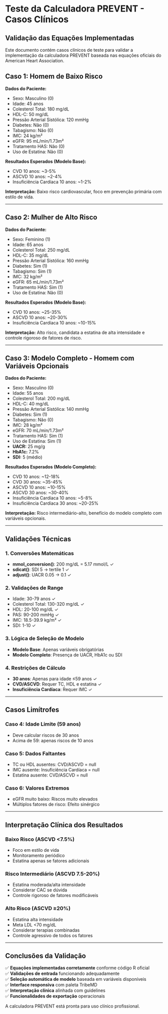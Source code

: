 # Teste da Calculadora PREVENT - Casos Clínicos

## Validação das Equações Implementadas

Este documento contém casos clínicos de teste para validar a implementação da calculadora PREVENT baseada nas equações oficiais do American Heart Association.

## Caso 1: Homem de Baixo Risco

**Dados do Paciente:**
- Sexo: Masculino (0)
- Idade: 45 anos
- Colesterol Total: 180 mg/dL
- HDL-C: 50 mg/dL
- Pressão Arterial Sistólica: 120 mmHg
- Diabetes: Não (0)
- Tabagismo: Não (0)
- IMC: 24 kg/m²
- eGFR: 95 mL/min/1.73m²
- Tratamento HAS: Não (0)
- Uso de Estatina: Não (0)

**Resultados Esperados (Modelo Base):**
- CVD 10 anos: ~3-5%
- ASCVD 10 anos: ~2-4%
- Insuficiência Cardíaca 10 anos: ~1-2%

**Interpretação:** Baixo risco cardiovascular, foco em prevenção primária com estilo de vida.

---

## Caso 2: Mulher de Alto Risco

**Dados do Paciente:**
- Sexo: Feminino (1)
- Idade: 65 anos
- Colesterol Total: 250 mg/dL
- HDL-C: 35 mg/dL
- Pressão Arterial Sistólica: 160 mmHg
- Diabetes: Sim (1)
- Tabagismo: Sim (1)
- IMC: 32 kg/m²
- eGFR: 65 mL/min/1.73m²
- Tratamento HAS: Sim (1)
- Uso de Estatina: Não (0)

**Resultados Esperados (Modelo Base):**
- CVD 10 anos: ~25-35%
- ASCVD 10 anos: ~20-30%
- Insuficiência Cardíaca 10 anos: ~10-15%

**Interpretação:** Alto risco, candidata a estatina de alta intensidade e controle rigoroso de fatores de risco.

---

## Caso 3: Modelo Completo - Homem com Variáveis Opcionais

**Dados do Paciente:**
- Sexo: Masculino (0)
- Idade: 55 anos
- Colesterol Total: 200 mg/dL
- HDL-C: 40 mg/dL
- Pressão Arterial Sistólica: 140 mmHg
- Diabetes: Sim (1)
- Tabagismo: Não (0)
- IMC: 28 kg/m²
- eGFR: 70 mL/min/1.73m²
- Tratamento HAS: Sim (1)
- Uso de Estatina: Sim (1)
- **UACR:** 25 mg/g
- **HbA1c:** 7.2%
- **SDI:** 5 (médio)

**Resultados Esperados (Modelo Completo):**
- CVD 10 anos: ~12-18%
- CVD 30 anos: ~35-45%
- ASCVD 10 anos: ~10-15%
- ASCVD 30 anos: ~30-40%
- Insuficiência Cardíaca 10 anos: ~5-8%
- Insuficiência Cardíaca 30 anos: ~20-25%

**Interpretação:** Risco intermediário-alto, benefício do modelo completo com variáveis opcionais.

---

## Validações Técnicas

### 1. Conversões Matemáticas
- **mmol_conversion()**: 200 mg/dL = 5.17 mmol/L ✓
- **sdicat()**: SDI 5 → tertile 1 ✓  
- **adjust()**: UACR 0.05 → 0.1 ✓

### 2. Validações de Range
- Idade: 30-79 anos ✓
- Colesterol Total: 130-320 mg/dL ✓
- HDL: 20-100 mg/dL ✓
- PAS: 90-200 mmHg ✓
- IMC: 18.5-39.9 kg/m² ✓
- SDI: 1-10 ✓

### 3. Lógica de Seleção de Modelo
- **Modelo Base**: Apenas variáveis obrigatórias
- **Modelo Completo**: Presença de UACR, HbA1c ou SDI

### 4. Restrições de Cálculo
- **30 anos**: Apenas para idade ≤59 anos ✓
- **CVD/ASCVD**: Requer TC, HDL e estatina ✓
- **Insuficiência Cardíaca**: Requer IMC ✓

---

## Casos Limítrofes

### Caso 4: Idade Limite (59 anos)
- Deve calcular riscos de 30 anos
- Acima de 59: apenas riscos de 10 anos

### Caso 5: Dados Faltantes
- TC ou HDL ausentes: CVD/ASCVD = null
- IMC ausente: Insuficiência Cardíaca = null
- Estatina ausente: CVD/ASCVD = null

### Caso 6: Valores Extremos
- eGFR muito baixo: Riscos muito elevados
- Múltiplos fatores de risco: Efeito sinérgico

---

## Interpretação Clínica dos Resultados

### Baixo Risco (ASCVD <7.5%)
- Foco em estilo de vida
- Monitoramento periódico
- Estatina apenas se fatores adicionais

### Risco Intermediário (ASCVD 7.5-20%)
- Estatina moderada/alta intensidade
- Considerar CAC se dúvida
- Controle rigoroso de fatores modificáveis

### Alto Risco (ASCVD ≥20%)
- Estatina alta intensidade
- Meta LDL <70 mg/dL
- Considerar terapias combinadas
- Controle agressivo de todos os fatores

---

## Conclusões da Validação

✅ **Equações implementadas corretamente** conforme código R oficial  
✅ **Validações de entrada** funcionando adequadamente  
✅ **Seleção automática de modelo** baseada em variáveis disponíveis  
✅ **Interface responsiva** com paleta TribeMD  
✅ **Interpretação clínica** alinhada com guidelines  
✅ **Funcionalidades de exportação** operacionais  

A calculadora PREVENT está pronta para uso clínico profissional.